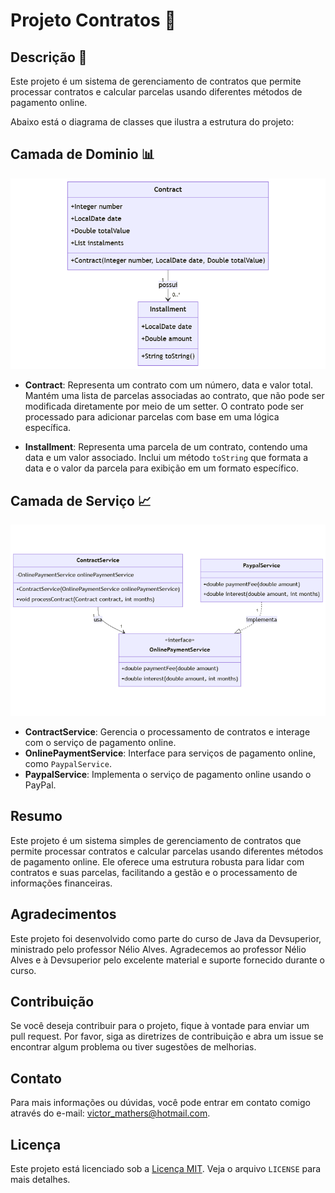 # Projeto Contratos 📝

## Descrição 📖
Este projeto é um sistema de gerenciamento de contratos que permite processar contratos e calcular parcelas usando diferentes métodos de pagamento online.

Abaixo está o diagrama de classes que ilustra a estrutura do projeto:

## Camada de Dominio 📊

![Diagrama de Classes](img/mermaid-diagram-2024-08-26-201456.png)

- **Contract**: Representa um contrato com um número, data e valor total. Mantém uma lista de parcelas associadas ao contrato, que não pode ser modificada diretamente por meio de um setter. O contrato pode ser processado para adicionar parcelas com base em uma lógica específica.

- **Installment**: Representa uma parcela de um contrato, contendo uma data e um valor associado. Inclui um método `toString` que formata a data e o valor da parcela para exibição em um formato específico.

## Camada de Serviço 📈

![Diagrama de Classes](img/mermaid-diagram-2024-08-26-201507.png)


- **ContractService**: Gerencia o processamento de contratos e interage com o serviço de pagamento online.
- **OnlinePaymentService**: Interface para serviços de pagamento online, como `PaypalService`.
- **PaypalService**: Implementa o serviço de pagamento online usando o PayPal.

## Resumo

Este projeto é um sistema simples de gerenciamento de contratos que permite processar contratos e calcular parcelas usando diferentes métodos de pagamento online. Ele oferece uma estrutura robusta para lidar com contratos e suas parcelas, facilitando a gestão e o processamento de informações financeiras.

## Agradecimentos

Este projeto foi desenvolvido como parte do curso de Java da Devsuperior, ministrado pelo professor Nélio Alves. Agradecemos ao professor Nélio Alves e à Devsuperior pelo excelente material e suporte fornecido durante o curso.

## Contribuição

Se você deseja contribuir para o projeto, fique à vontade para enviar um pull request. Por favor, siga as diretrizes de contribuição e abra um issue se encontrar algum problema ou tiver sugestões de melhorias.

## Contato

Para mais informações ou dúvidas, você pode entrar em contato comigo através do e-mail: [victor_mathers@hotmail.com](mailto:victor_mathers@hotmail.com).

## Licença

Este projeto está licenciado sob a [Licença MIT](LICENSE). Veja o arquivo `LICENSE` para mais detalhes.
